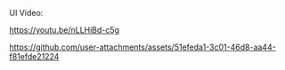 UI Video:


https://youtu.be/nLLHiBd-c5g

https://github.com/user-attachments/assets/51efeda1-3c01-46d8-aa44-f81efde21224

